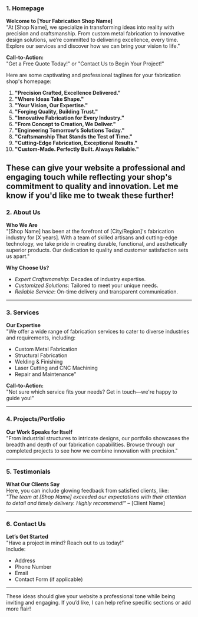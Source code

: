 
### 1. **Homepage**
**Welcome to [Your Fabrication Shop Name]**  
"At [Shop Name], we specialize in transforming ideas into reality with precision and craftsmanship. From custom metal fabrication to innovative design solutions, we’re committed to delivering excellence, every time. Explore our services and discover how we can bring your vision to life."

**Call-to-Action:**  
"Get a Free Quote Today!" or "Contact Us to Begin Your Project!"


Here are some captivating and professional taglines for your fabrication shop's homepage:

1. **"Precision Crafted, Excellence Delivered."**
2. **"Where Ideas Take Shape."**
3. **"Your Vision, Our Expertise."**
4. **"Forging Quality, Building Trust."**
5. **"Innovative Fabrication for Every Industry."**
6. **"From Concept to Creation, We Deliver."**
7. **"Engineering Tomorrow’s Solutions Today."**
8. **"Craftsmanship That Stands the Test of Time."**
9. **"Cutting-Edge Fabrication, Exceptional Results."**
10. **"Custom-Made. Perfectly Built. Always Reliable."**

These can give your website a professional and engaging touch while reflecting your shop's commitment to quality and innovation. Let me know if you'd like me to tweak these further!
---

### 2. **About Us**
**Who We Are**  
"[Shop Name] has been at the forefront of [City/Region]'s fabrication industry for [X years]. With a team of skilled artisans and cutting-edge technology, we take pride in creating durable, functional, and aesthetically superior products. Our dedication to quality and customer satisfaction sets us apart."

**Why Choose Us?**  
- *Expert Craftsmanship*: Decades of industry expertise.  
- *Customized Solutions*: Tailored to meet your unique needs.  
- *Reliable Service*: On-time delivery and transparent communication.  

---

### 3. **Services**  
**Our Expertise**  
"We offer a wide range of fabrication services to cater to diverse industries and requirements, including:  
- Custom Metal Fabrication  
- Structural Fabrication  
- Welding & Finishing  
- Laser Cutting and CNC Machining  
- Repair and Maintenance"

**Call-to-Action:**  
"Not sure which service fits your needs? Get in touch—we're happy to guide you!"

---

### 4. **Projects/Portfolio**  
**Our Work Speaks for Itself**  
"From industrial structures to intricate designs, our portfolio showcases the breadth and depth of our fabrication capabilities. Browse through our completed projects to see how we combine innovation with precision."

---

### 5. **Testimonials**  
**What Our Clients Say**  
Here, you can include glowing feedback from satisfied clients, like:  
*"The team at [Shop Name] exceeded our expectations with their attention to detail and timely delivery. Highly recommend!"* – [Client Name]

---

### 6. **Contact Us**  
**Let’s Get Started**  
"Have a project in mind? Reach out to us today!"  
Include:  
- Address  
- Phone Number  
- Email  
- Contact Form (if applicable)  

---

These ideas should give your website a professional tone while being inviting and engaging. If you’d like, I can help refine specific sections or add more flair!